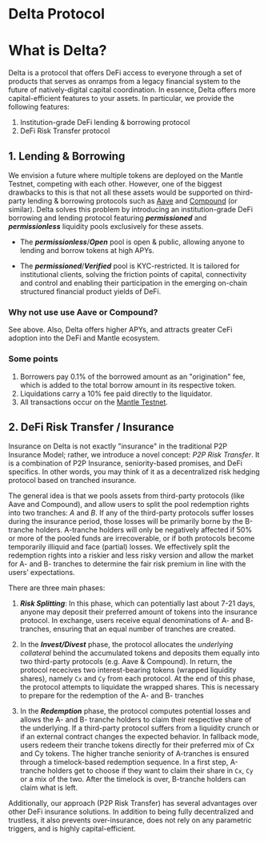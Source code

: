 # Delta Protocol

# What is Delta?

Delta is a protocol that offers DeFi access to everyone through a set of products that serves as onramps from a legacy financial system to the future of natively-digital capital coordination. In essence, Delta offers more capital-efficient features to your assets. In particular, we provide the following features: 

1. Institution-grade DeFi lending & borrowing protocol
2. DeFi Risk Transfer protocol


## 1. Lending & Borrowing

We envision a future where multiple tokens are deployed on the Mantle Testnet, competing with each other. However, one of the biggest drawbacks to this is that not all these assets would be supported on third-party lending & borrowing protocols such as [Aave](https://aave.com/) and [Compound](https://compound.finance/) (or similar). Delta solves this problem by introducing an institution-grade DeFi borrowing and lending protocol featuring ***permissioned*** and ***permissionless*** liquidity pools exclusively for these assets.

* The ***permissionless***/***Open*** pool is open & public, allowing anyone to lending and borrow tokens at high APYs.

* The ***permissioned***/***Verified*** pool is KYC-restricted. It is tailored for institutional clients, solving the friction points of capital, connectivity and control and enabling their participation in the emerging on-chain structured financial product yields of DeFi.


### Why not use use Aave or Compound? 

See above. Also, Delta offers higher APYs, and attracts greater CeFi adoption into the DeFi and Mantle ecosystem.


### Some points

1. Borrowers pay 0.1% of the borrowed amount as an "origination" fee, which is added to the total borrow amount in its respective token.
2. Liquidations carry a 10% fee paid directly to the liquidator.
3. All transactions occur on the [Mantle Testnet](https://explorer.testnet.mantle.xyz/).


## 2. DeFi Risk Transfer / Insurance


Insurance on Delta is not exactly "insurance" in the traditional P2P Insurance Model; rather, we introduce a novel concept: *P2P Risk Transfer*. It is a combination of P2P Insurance, seniority-based promises, and DeFi specifics. In other words, you may think of it as a decentralized risk hedging protocol based on tranched insurance. 

The general idea is that we pools assets from third-party protocols (like Aave and Compound), and allow users to split the pool redemption rights into two tranches: *A* and *B*. If any of the third-party protocols suffer losses during the insurance period, those losses will be primarily borne by the B-tranche holders. A-tranche holders will only be negatively affected if 50% or more of the pooled funds are irrecoverable, or if both protocols become temporarily illiquid and face (partial) losses. We effectively split the redemption rights into a riskier and less risky version and allow the market for A- and B- tranches to determine the fair risk premium in line with the users’ expectations.


There are three main phases:

1. ***Risk Splitting***: In this phase, which can potentially last about 7-21 days, anyone may deposit their preferred amount of tokens into the insurance protocol. In exchange, users receive equal denominations of A- and B- tranches, ensuring that an equal number of tranches are created. 

2. In the ***Invest/Divest*** phase, the protocol allocates the *underlying collateral* behind the accumulated tokens and deposits them equally into two third-party protocols (e.g. Aave & Compound). In return, the protocol rececives two interest-bearing tokens (wrapped liquidity shares), namely `Cx` and `Cy` from each protocol. At the end of this phase, the protocol attempts to liquidate the wrapped shares. This is necessary to prepare for the redemption of the A- and B- tranches

3. In the ***Redemption*** phase, the protocol computes potential losses and allows the A- and B- tranche holders to claim their respective share of the underlying. If a third-party protocol suffers from a liquidity crunch or if an external contract changes the expected behavior. In fallback mode, users redeem their tranche tokens directly for their preferred mix of Cx and Cy tokens. The higher tranche seniority of A-tranches is ensured through a timelock-based redemption sequence. In a first step, A-tranche holders get to choose if they want to claim their share in `Cx`, `Cy` or a mix of the two. After the timelock is over, B-tranche holders can claim what is left.


Additionally, our approach (P2P Risk Transfer) has several advantages over other DeFi insurance solutions. In addition to being fully decentralized and trustless, it also prevents over-insurance, does not rely on any parametric triggers, and is highly capital-efficient.
